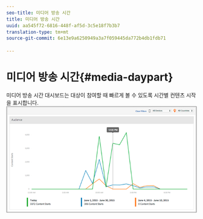 ```yaml
---
seo-title: 미디어 방송 시간
title: 미디어 방송 시간
uuid: aa545f72-6816-448f-af5d-3c5e18f7b3b7
translation-type: tm+mt
source-git-commit: 6e13e9a6250949a3a7f059445da772b4db1fdb71

---
```



# 미디어 방송 시간{#media-daypart}

미디어 방송 시간 대시보드는 대상이 참여할 때 빠르게 볼 수 있도록 시간별 컨텐츠 시작을 표시합니다.  ![](assets/video-daypart-report.png)

